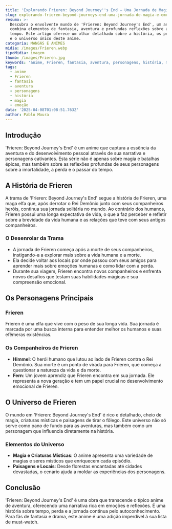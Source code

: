 ```yaml
---
title: 'Explorando Frieren: Beyond Journey''s End – Uma Jornada de Magia e Emoção'
slug: explorando-frieren-beyond-journeys-end-uma-jornada-de-magia-e-emocao
resumo: >-
  Descubra o envolvente mundo de 'Frieren: Beyond Journey's End', um anime que
  combina elementos de fantasia, aventura e profundas reflexões sobre a vida e o
  tempo. Este artigo oferece um olhar detalhado sobre a história, os personagens
  e o universo único deste anime.
categoria: MANGÁS E ANIMES
midia: /images/Frieren.webp
tipoMidia: imagem
thumb: /images/Frieren.jpg
keywords: 'anime, Frieren, fantasia, aventura, personagens, história, magia, emoção'
tags:
  - anime
  - Frieren
  - fantasia
  - aventura
  - personagens
  - história
  - magia
  - emoção
data: '2025-04-08T01:08:51.763Z'
author: Pablo Moura
---
```


## Introdução

'Frieren: Beyond Journey's End' é um anime que captura a essência da aventura e do desenvolvimento pessoal através de sua narrativa e personagens cativantes. Esta série não é apenas sobre magia e batalhas épicas, mas também sobre as reflexões profundas de seus personagens sobre a imortalidade, a perda e o passar do tempo.

## A História de Frieren

A trama de 'Frieren: Beyond Journey's End' segue a história de Frieren, uma maga elfa que, após derrotar o Rei Demônio junto com seus companheiros heróis, continua sua jornada solitária no mundo. Ao contrário dos humanos, Frieren possui uma longa expectativa de vida, o que a faz perceber e refletir sobre a brevidade da vida humana e as relações que teve com seus antigos companheiros.

### O Desenrolar da Trama

- A jornada de Frieren começa após a morte de seus companheiros, instigando-a a explorar mais sobre a vida humana e a morte.
- Ela decide voltar aos locais por onde passou com seus amigos para aprender mais sobre emoções humanas e como lidar com a perda.
- Durante sua viagem, Frieren encontra novos companheiros e enfrenta novos desafios que testam suas habilidades mágicas e sua compreensão emocional.

## Os Personagens Principais

### Frieren
Frieren é uma elfa que vive com o peso de sua longa vida. Sua jornada é marcada por uma busca interna para entender melhor os humanos e suas efêmeras existências.

### Os Companheiros de Frieren
- **Himmel**: O herói humano que lutou ao lado de Frieren contra o Rei Demônio. Sua morte é um ponto de virada para Frieren, que começa a questionar a natureza da vida e da morte.
- **Fern**: Um jovem aprendiz que Frieren encontra em sua jornada. Ele representa a nova geração e tem um papel crucial no desenvolvimento emocional de Frieren.

## O Universo de Frieren

O mundo em 'Frieren: Beyond Journey's End' é rico e detalhado, cheio de magia, criaturas místicas e paisagens de tirar o fôlego. Este universo não só serve como pano de fundo para as aventuras, mas também como um personagem que influencia diretamente na história.

### Elementos do Universo

- **Magia e Criaturas Místicas**: O anime apresenta uma variedade de magias e seres místicos que enriquecem cada episódio.
- **Paisagens e Locais**: Desde florestas encantadas até cidades devastadas, o cenário ajuda a moldar as experiências dos personagens.

## Conclusão

'Frieren: Beyond Journey's End' é uma obra que transcende o típico anime de aventura, oferecendo uma narrativa rica em emoções e reflexões. É uma história sobre tempo, perda e a jornada contínua pelo autoconhecimento. Para fãs de fantasia e drama, este anime é uma adição imperdível à sua lista de must-watch.
